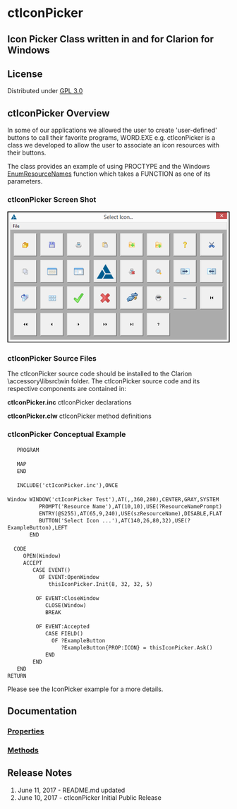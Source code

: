 # ctIconPicker
## Icon Picker Class written in and for Clarion for Windows

## License ##
Distributed under [GPL 3.0](http://www.gnu.org/licenses/gpl-3.0.txt "GPL 3.0")

## ctIconPicker Overview ##

In some of our applications we allowed the user to create 'user-defined' buttons to call their favorite programs, WORD.EXE e.g.  ctIconPicker is a class we developed to allow the user to associate an icon resources with their buttons.

The class provides an example of using PROCTYPE and the Windows [EnumResourceNames](https://msdn.microsoft.com/en-us/library/windows/desktop/ms648037(v=vs.85).aspx "EnumResourceNames function") function which takes a FUNCTION as one of its parameters.

### ctIconPicker Screen Shot ###

![Screen Capture](images/ctIconPicker.png)

### ctIconPicker Source Files ###

The ctIconPicker source code should be installed to the Clarion \accessory\libsrc\win folder. The ctIconPicker source code and its respective components are contained in:

 
 **ctIconPicker.inc** ctIconPicker declarations
 
 **ctIconPicker.clw** ctIconPicker method definitions
 
### ctIconPicker Conceptual Example ###

       PROGRAM
    
       MAP
       END
      
       INCLUDE('ctIconPicker.inc'),ONCE
       
    Window WINDOW('ctIconPicker Test'),AT(,,360,280),CENTER,GRAY,SYSTEM
              PROMPT('Resource Name'),AT(10,10),USE(?ResourceNamePrompt)
              ENTRY(@S255),AT(65,9,240),USE(szResourceName),DISABLE,FLAT
              BUTTON('Select Icon ...'),AT(140,26,80,32),USE(?ExampleButton),LEFT
           END
    
      CODE
         OPEN(Window)
         ACCEPT
            CASE EVENT()
              OF EVENT:OpenWindow
                 thisIconPicker.Init(8, 32, 32, 5)
    
             OF EVENT:CloseWindow
                CLOSE(Window)
                BREAK
    
             OF EVENT:Accepted   
                CASE FIELD()
                  OF ?ExampleButton
                     ?ExampleButton{PROP:ICON} = thisIconPicker.Ask()
                END   
            END 
       END
    RETURN

Please see the IconPicker example for a more details.

## Documentation ##

### [Properties](ctIconPickerProperty) ###

### [Methods](ctIconPickerMethod) ###

## Release Notes ##
1. June 11, 2017 - README.md updated 
2. June 10, 2017 - ctIconPicker Initial Public Release 

